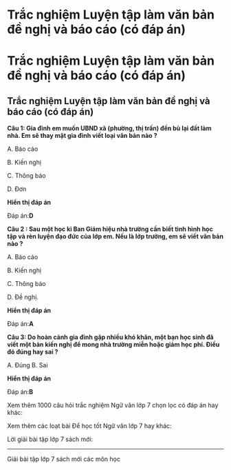 # Trắc nghiệm Luyện tập làm văn bản đề nghị và báo cáo (có đáp án)

# Trắc nghiệm Luyện tập làm văn bản đề nghị và báo cáo (có đáp án)

## Trắc nghiệm Luyện tập làm văn bản đề nghị và báo cáo (có đáp án)

**Câu 1: Gia đình em muốn UBND xã (phường, thị trấn) đền bù lại đất làm nhà. Em sẽ thay mặt gia đình viết loại văn bản nào ?**

A. Báo cáo 

B. Kiến nghị

C. Thông báo 

D. Đơn 

**Hiển thị đáp án**

Đáp án:**D**

**Câu 2 : Sau một học kì Ban Giám hiệu nhà trường cần biết tình hình học tập và rèn luyện đạo đức của lớp em. Nếu là lớp trưởng, em sẽ viết văn bản nào ?**

A. Báo cáo 

B. Kiến nghị

C. Thông báo 

D. Đề nghị.

**Hiển thị đáp án**

Đáp án:**A**

**Câu 3: Do hoàn cảnh gia đình gặp nhiều khó khăn, một bạn học sinh đã viết một bản kiến nghị để mong nhà trường miễn hoặc giảm học phí. Điều đó đúng hay sai ?**

A. Đúng B. Sai

**Hiển thị đáp án**

Đáp án:**B**

Xem thêm 1000 câu hỏi trắc nghiệm Ngữ văn lớp 7 chọn lọc có đáp án hay khác:

Xem thêm các loạt bài Để học tốt Ngữ văn lớp 7 hay khác:

Lời giải bài tập lớp 7 sách mới:

* * *

Giải bài tập lớp 7 sách mới các môn học
